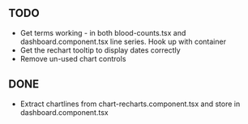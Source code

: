 ## TODO

- Get terms working - in both blood-counts.tsx and dashboard.component.tsx line series. Hook up with container
- Get the rechart tooltip to display dates correctly
- Remove un-used chart controls

## DONE

- Extract chartlines from chart-recharts.component.tsx and store in dashboard.component.tsx
